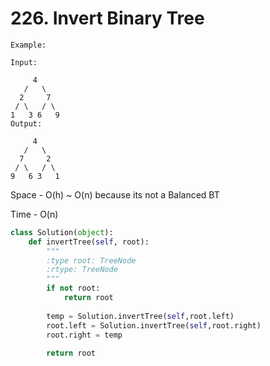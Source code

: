 # 226. Invert Binary Tree

```
Example:

Input:

     4
   /   \
  2     7
 / \   / \
1   3 6   9
Output:

     4
   /   \
  7     2
 / \   / \
9   6 3   1

```


Space - O(h) ~ O(n) because its not a Balanced BT

Time - O(n)


```py
class Solution(object):
    def invertTree(self, root):
        """
        :type root: TreeNode
        :rtype: TreeNode
        """
        if not root:
            return root
        
        temp = Solution.invertTree(self,root.left)
        root.left = Solution.invertTree(self,root.right)
        root.right = temp
        
        return root
```

